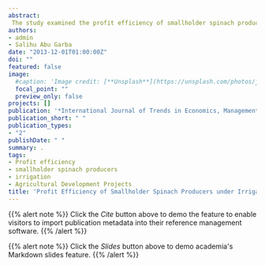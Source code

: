 ```yaml
---
abstract:
 The study examined the profit efficiency of smallholder spinach producers under irrigated agriculture in Niger State by collecting data from 240 respondents. The data were analyzed using descriptive statistics and stochastic profit frontier function. The results indicated the most farmers operated farm size of less than 1ha. The estimates of the stochastic profit frontier function showed that farm size increased profit while cost of fertilizer, agrochemical and farm tools increased profit. The profit inefficiency model shows that education, farming experience, extension contact and sex of the respondents are all negative coefficient, and this implies that as these variables increases the profit inefficiency of the spinach farmers decreases. Age had positive coefficient which means as the farmers' age increases the profit inefficiency of the farmers also increases, quite contrary to expectation. The most important problems encountered are lack of agrochemicals and lack of funds.
authors:
- admin
- Salihu Abu Garba
date: "2013-12-01T01:00:00Z"
doi: ""
featured: false
image:
  #caption: 'Image credit: [**Unsplash**](https://unsplash.com/photos/jdD8gXaTZsc)'
  focal_point: ""
  preview_only: false
projects: []
publication: '*International Journal of Trends in Economics, Management and Technology II(IV)*:14-19'
publication_short: " "
publication_types:
- "2"
publishDate: " "
summary: .
tags:
- Profit efficiency
- smallholder spinach producers
- irrigation
- Agricultural Development Projects
title: 'Profit Efficiency of Smallholder Spinach Producers under Irrigated Agriculture In Niger State, Nigeria'
---
```

{{% alert note %}}
Click the *Cite* button above to demo the feature to enable visitors to import publication metadata into their reference management software.
{{% /alert %}}

{{% alert note %}}
Click the *Slides* button above to demo academia's Markdown slides feature.
{{% /alert %}}

